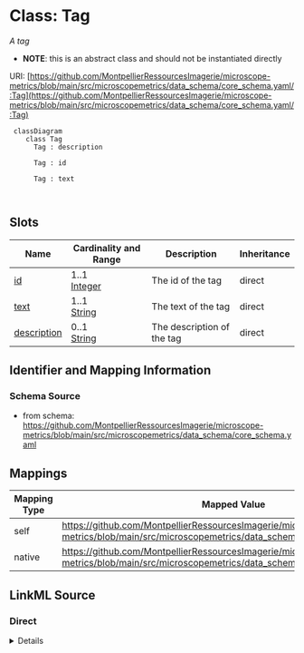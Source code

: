 # Class: Tag


_A tag_




* __NOTE__: this is an abstract class and should not be instantiated directly


URI: [https://github.com/MontpellierRessourcesImagerie/microscope-metrics/blob/main/src/microscopemetrics/data_schema/core_schema.yaml/:Tag](https://github.com/MontpellierRessourcesImagerie/microscope-metrics/blob/main/src/microscopemetrics/data_schema/core_schema.yaml/:Tag)




```mermaid
 classDiagram
    class Tag
      Tag : description
        
      Tag : id
        
      Tag : text
        
      
```




<!-- no inheritance hierarchy -->


## Slots

| Name | Cardinality and Range | Description | Inheritance |
| ---  | --- | --- | --- |
| [id](id.md) | 1..1 <br/> [Integer](Integer.md) | The id of the tag | direct |
| [text](text.md) | 1..1 <br/> [String](String.md) | The text of the tag | direct |
| [description](description.md) | 0..1 <br/> [String](String.md) | The description of the tag | direct |









## Identifier and Mapping Information







### Schema Source


* from schema: https://github.com/MontpellierRessourcesImagerie/microscope-metrics/blob/main/src/microscopemetrics/data_schema/core_schema.yaml





## Mappings

| Mapping Type | Mapped Value |
| ---  | ---  |
| self | https://github.com/MontpellierRessourcesImagerie/microscope-metrics/blob/main/src/microscopemetrics/data_schema/core_schema.yaml/:Tag |
| native | https://github.com/MontpellierRessourcesImagerie/microscope-metrics/blob/main/src/microscopemetrics/data_schema/core_schema.yaml/:Tag |





## LinkML Source

<!-- TODO: investigate https://stackoverflow.com/questions/37606292/how-to-create-tabbed-code-blocks-in-mkdocs-or-sphinx -->

### Direct

<details>
```yaml
name: Tag
description: A tag
from_schema: https://github.com/MontpellierRessourcesImagerie/microscope-metrics/blob/main/src/microscopemetrics/data_schema/core_schema.yaml
abstract: true
attributes:
  id:
    name: id
    description: The id of the tag
    from_schema: https://github.com/MontpellierRessourcesImagerie/microscope-metrics/blob/main/src/microscopemetrics/data_schema/core_schema.yaml
    multivalued: false
    identifier: true
    range: integer
    required: true
  text:
    name: text
    description: The text of the tag
    from_schema: https://github.com/MontpellierRessourcesImagerie/microscope-metrics/blob/main/src/microscopemetrics/data_schema/core_schema.yaml
    rank: 1000
    multivalued: false
    range: string
    required: true
  description:
    name: description
    description: The description of the tag
    from_schema: https://github.com/MontpellierRessourcesImagerie/microscope-metrics/blob/main/src/microscopemetrics/data_schema/core_schema.yaml
    multivalued: false
    range: string
    required: false

```
</details>

### Induced

<details>
```yaml
name: Tag
description: A tag
from_schema: https://github.com/MontpellierRessourcesImagerie/microscope-metrics/blob/main/src/microscopemetrics/data_schema/core_schema.yaml
abstract: true
attributes:
  id:
    name: id
    description: The id of the tag
    from_schema: https://github.com/MontpellierRessourcesImagerie/microscope-metrics/blob/main/src/microscopemetrics/data_schema/core_schema.yaml
    multivalued: false
    identifier: true
    alias: id
    owner: Tag
    domain_of:
    - Tag
    range: integer
    required: true
  text:
    name: text
    description: The text of the tag
    from_schema: https://github.com/MontpellierRessourcesImagerie/microscope-metrics/blob/main/src/microscopemetrics/data_schema/core_schema.yaml
    rank: 1000
    multivalued: false
    alias: text
    owner: Tag
    domain_of:
    - Tag
    - Comment
    range: string
    required: true
  description:
    name: description
    description: The description of the tag
    from_schema: https://github.com/MontpellierRessourcesImagerie/microscope-metrics/blob/main/src/microscopemetrics/data_schema/core_schema.yaml
    multivalued: false
    alias: description
    owner: Tag
    domain_of:
    - NamedObject
    - roi
    - Tag
    range: string
    required: false

```
</details>